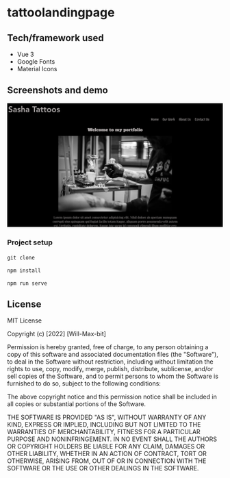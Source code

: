 # tattoolandingpage

## Tech/framework used

<ul>
<li>Vue 3</li>
<li>Google Fonts</li>
<li>Material Icons</li>
</ul>

## Screenshots and demo

![Alt text](https://github.com/Will-max-bit/Projects/blob/main/javaScript/vue/tattooLandingPage/tattoolandingpage/src/assets/Demo.png "Demo Screenshot")

### Project setup

```
git clone
```

```
npm install
```

```
npm run serve
```

## License

MIT License

Copyright (c) [2022] [Will-Max-bit]

Permission is hereby granted, free of charge, to any person obtaining a copy
of this software and associated documentation files (the "Software"), to deal
in the Software without restriction, including without limitation the rights
to use, copy, modify, merge, publish, distribute, sublicense, and/or sell
copies of the Software, and to permit persons to whom the Software is
furnished to do so, subject to the following conditions:

The above copyright notice and this permission notice shall be included in all
copies or substantial portions of the Software.

THE SOFTWARE IS PROVIDED "AS IS", WITHOUT WARRANTY OF ANY KIND, EXPRESS OR
IMPLIED, INCLUDING BUT NOT LIMITED TO THE WARRANTIES OF MERCHANTABILITY,
FITNESS FOR A PARTICULAR PURPOSE AND NONINFRINGEMENT. IN NO EVENT SHALL THE
AUTHORS OR COPYRIGHT HOLDERS BE LIABLE FOR ANY CLAIM, DAMAGES OR OTHER
LIABILITY, WHETHER IN AN ACTION OF CONTRACT, TORT OR OTHERWISE, ARISING FROM,
OUT OF OR IN CONNECTION WITH THE SOFTWARE OR THE USE OR OTHER DEALINGS IN THE
SOFTWARE.
